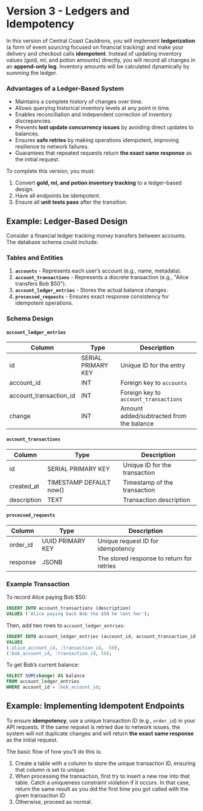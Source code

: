 # Version 3 - Ledgers and Idempotency

In this version of Central Coast Cauldrons, you will implement **ledgerization** (a form of event sourcing focused on financial tracking) and make your delivery and checkout calls **idempotent**. Instead of updating inventory values (gold, ml, and potion amounts) directly, you will record all changes in an **append-only log**. Inventory amounts will be calculated dynamically by summing the ledger.

### Advantages of a Ledger-Based System
- Maintains a complete history of changes over time.
- Allows querying historical inventory levels at any point in time.
- Enables reconciliation and independent correction of inventory discrepancies.
- Prevents **lost update concurrency issues** by avoiding direct updates to balances.
- Ensures **safe retries** by making operations idempotent, improving resilience to network failures.
- Guarantees that repeated requests return **the exact same response** as the initial request.

To complete this version, you must:
1. Convert **gold, ml, and potion inventory tracking** to a ledger-based design.
2. Have all endpoints be idempotent.
3. Ensure all **unit tests pass** after the transition.

## Example: Ledger-Based Design

Consider a financial ledger tracking money transfers between accounts. The database schema could include:

### Tables and Entities
1. **`accounts`** - Represents each user’s account (e.g., name, metadata).
2. **`account_transactions`** - Represents a discrete transaction (e.g., "Alice transfers Bob $50").
3. **`account_ledger_entries`** - Stores the actual balance changes.
4. **`processed_requests`** - Ensures exact response consistency for idempotent operations.

### Schema Design
#### `account_ledger_entries`
| Column | Type | Description |
|---------|------|-------------|
| id | SERIAL PRIMARY KEY | Unique ID for the entry |
| account_id | INT | Foreign key to `accounts` |
| account_transaction_id | INT | Foreign key to `account_transactions` |
| change | INT | Amount added/subtracted from the balance |

#### `account_transactions`
| Column | Type | Description |
|---------|------|-------------|
| id | SERIAL PRIMARY KEY | Unique ID for the transaction |
| created_at | TIMESTAMP DEFAULT now() | Timestamp of the transaction |
| description | TEXT | Transaction description |

#### `processed_requests`
| Column | Type | Description |
|---------|------|-------------|
| order_id | UUID PRIMARY KEY | Unique request ID for idempotency |
| response | JSONB | The stored response to return for retries |

### Example Transaction
To record Alice paying Bob $50:
```sql
INSERT INTO account_transactions (description) 
VALUES ('Alice paying back Bob the $50 he lent her');
```
Then, add two rows to `account_ledger_entries`:
```sql
INSERT INTO account_ledger_entries (account_id, account_transaction_id, change)
VALUES
(:alice_account_id, :transaction_id, -50),
(:bob_account_id, :transaction_id, 50);
```
To get Bob’s current balance:
```sql
SELECT SUM(change) AS balance 
FROM account_ledger_entries 
WHERE account_id = :bob_account_id;
```

## Example: Implementing Idempotent Endpoints

To ensure **idempotency**, use a unique transaction ID (e.g., `order_id`) in your API requests. If the same request is retried due to network issues, the system will not duplicate changes and will return **the exact same response** as the initial request.

The basic flow of how you'll do this is:
1. Create a table with a column to store the unique transaction ID, ensuring that column is set to unique.
2. When processing the transaction, first try to insert a new row into that table. Catch a uniqueness constraint violation if it occurs. In that case, return the same result as you did the first time you got called with the given transaction ID.
3. Otherwise, proceed as normal.


